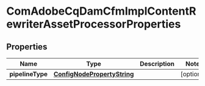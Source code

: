 
# ComAdobeCqDamCfmImplContentRewriterAssetProcessorProperties

## Properties
Name | Type | Description | Notes
------------ | ------------- | ------------- | -------------
**pipelineType** | [**ConfigNodePropertyString**](ConfigNodePropertyString.md) |  |  [optional]



